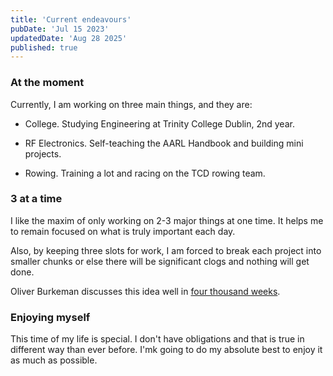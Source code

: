 ```yaml
---
title: 'Current endeavours'
pubDate: 'Jul 15 2023'
updatedDate: 'Aug 28 2025'
published: true
---
```


### At the moment

Currently, I am working on three main things, and they are:

- College. Studying Engineering at Trinity College Dublin, 2nd year.

- RF Electronics. Self-teaching the AARL Handbook and building mini projects.

- Rowing. Training a lot and racing on the TCD rowing team.

### 3 at a time

I like the maxim of only working on 2-3 major things at one time. It helps me to remain focused on what is truly important each day.

Also, by keeping three slots for work, I am forced to break each project into smaller chunks or else there will be significant clogs and nothing will get done.

Oliver Burkeman discusses this idea well in [four thousand weeks](https://en.wikipedia.org/wiki/Four_Thousand_Weeks:_Time_Management_for_Mortals).

### Enjoying myself

This time of my life is special. I don't have obligations and that is true in different way than ever before. I'mk going to do my absolute best to enjoy it as much as possible.
